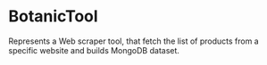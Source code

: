 # BotanicTool

Represents a Web scraper tool, that fetch the list of products from
a specific website and builds MongoDB dataset.

